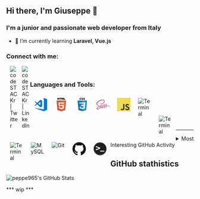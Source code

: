 ## Hi there, I'm Giuseppe 👋


### I'm a junior and passionate web developer from Italy

- 🌱 I’m currently learning **Laravel, Vue.js** 




### Connect with me:

[<img align="left" alt="codeSTACKr | Twitter" width="22px" style="margin:0 10px" src="https://cdn.jsdelivr.net/npm/simple-icons@v3/icons/twitter.svg" />][twitter]
[<img align="left" alt="codeSTACKr | LinkedIn" width="22px" src="https://cdn.jsdelivr.net/npm/simple-icons@v3/icons/linkedin.svg" />][linkedin]
<br />

### Languages and Tools:

<!-- vs code -->
[<img align="left" alt="Visual Studio Code" width="36px" style="margin: 10px" src="https://raw.githubusercontent.com/github/explore/80688e429a7d4ef2fca1e82350fe8e3517d3494d/topics/visual-studio-code/visual-studio-code.png" />][webdevplaylist]
<!-- html -->
[<img align="left" alt="HTML5" width="36px" style="margin: 10px" src="https://raw.githubusercontent.com/github/explore/80688e429a7d4ef2fca1e82350fe8e3517d3494d/topics/html/html.png" />][webdevplaylist]
<!-- css -->
[<img align="left" alt="CSS3" width="36px" style="margin: 10px" src="https://raw.githubusercontent.com/github/explore/80688e429a7d4ef2fca1e82350fe8e3517d3494d/topics/css/css.png" />][cssplaylist]
<!-- sass -->
[<img align="left" alt="Sass" width="36px" style="margin: 10px" src="https://raw.githubusercontent.com/github/explore/80688e429a7d4ef2fca1e82350fe8e3517d3494d/topics/sass/sass.png" />][cssplaylist]
<!-- javascript -->
[<img align="left" alt="JavaScript" width="36px" style="margin: 10px" src="https://raw.githubusercontent.com/github/explore/80688e429a7d4ef2fca1e82350fe8e3517d3494d/topics/javascript/javascript.png" />][webdevplaylist]
<!-- vue -->
[<img align="left" alt="Terminal" width="36px" style="margin: 10px" src="https://devicons.github.io/devicon/devicon.git/icons/vuejs/vuejs-original-wordmark.svg" />][webdevplaylist]

<br>
<br>

<!-- php -->
[<img align="left" alt="Terminal" width="36px" style="margin: 10px" src="https://devicons.github.io/devicon/devicon.git/icons/php/php-original.svg" />][webdevplaylist]
<!-- laravel -->
[<img align="left" alt="Terminal" width="36px" style="margin: 10px" src="https://devicons.github.io/devicon/devicon.git/icons/laravel/laravel-plain-wordmark.svg" />][webdevplaylist]
<!-- my sql -->
[<img align="left" alt="MySQL" width="36px" style="margin: 10px" src="https://devicons.github.io/devicon/devicon.git/icons/mysql/mysql-original-wordmark.svg" />][webdevplaylist]
<!-- git -->
[<img align="left" alt="Git" width="36px" style="margin: 10px" src="https://www.vectorlogo.zone/logos/git-scm/git-scm-icon.svg" />](https://git-scm.com/)
<!-- github -->
[<img align="left" alt="GitHub" width="36px" style="margin: 10px" src="https://raw.githubusercontent.com/github/explore/78df643247d429f6cc873026c0622819ad797942/topics/github/github.png" />](https://github.com/)
<!-- shell -->
[<img align="left" alt="Terminal" width="36px" style="margin: 10px" src="https://raw.githubusercontent.com/github/explore/80688e429a7d4ef2fca1e82350fe8e3517d3494d/topics/terminal/terminal.png" />][webdevplaylist]


<br />
<br />

---

<details>
  <summary>Most Interesting GitHub Activity</summary>
  
<!--START_SECTION:activity-->
1. ❌ AirBnb clone  [peppe965/boolBnb](https://github.com/peppe965/boolBnB-team3)
2. 💻 Whatsapp Web  clone  [peppe965/boolzap](https://github.com/peppe965/js-html-css-boolzap)
3. 🚧 ⏳ work in progress


<!--END_SECTION:activity-->

</details>


## GitHub stathistics
<img style="align:center" alt="peppe965's GitHub Stats" src="https://github-readme-stats.vercel.app/api?username=peppe965&show_icons=true&hide=stars&count_private=trueshow_icons=true" />



*** wip ***


[website]: wip
[twitter]: https://twitter.com/jopeppe
[telegram]: t.me/j_f965
[linkedin]: https://www.linkedin.com/in/falcogiuseppe/

[webdevplaylist]: wip
[cssplaylist]: wip